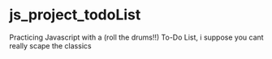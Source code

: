# js_project_todoList
Practicing Javascript with a (roll the drums!!) To-Do List, i suppose you cant really scape the classics
